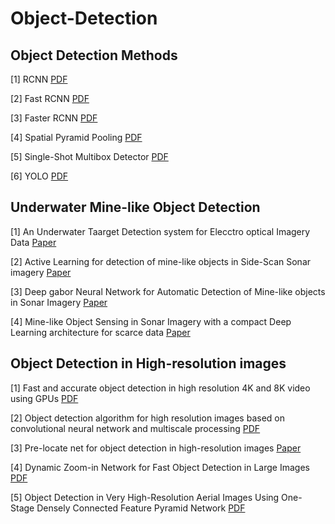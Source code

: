 # Object-Detection
## Object Detection Methods

[1] RCNN [PDF](https://arxiv.org/abs/1311.2524)

[2] Fast RCNN [PDF](https://arxiv.org/abs/1504.08083)

[3] Faster RCNN [PDF](https://arxiv.org/abs/1506.01497)

[4] Spatial Pyramid Pooling [PDF](https://arxiv.org/abs/1406.4729)

[5] Single-Shot Multibox Detector [PDF](https://arxiv.org/abs/1512.02325)

[6] YOLO [PDF](https://arxiv.org/abs/1506.02640)

## Underwater Mine-like Object Detection

[1] An Underwater Taarget Detection system for Elecctro optical Imagery Data [Paper](https://ieeexplore.ieee.org/iel5/5412664/5422059/05422221.pdf?casa_token=CaNO_4hVYekAAAAA:Sp5o5ubr-oZgZ5jMIFG_eOkiTpLmqfb7lQSuujAdBpezqvJqwiH3m-bp8YWhzdsS3hZVs3ofaQc)

[2] Active Learning for detection of mine-like objects in Side-Scan Sonar imagery [Paper](https://ieeexplore.ieee.org/iel5/48/32562/01522516.pdf?casa_token=aPOwGpzhpqsAAAAA:sUSShMaC7OHFedLFblLnSTSLj25qLLsShnSRZJv1QOg0iWFq4x3VzNGdMbEjVwHSQkBdCzbKYPQ)

[3] Deep gabor Neural Network for Automatic Detection of Mine-like objects in Sonar Imagery [Paper](https://ieeexplore.ieee.org/iel7/6287639/8948470/09095329.pdf)

[4] Mine-like Object Sensing in Sonar Imagery with a compact Deep Learning architecture for scarce data [Paper](https://ieeexplore.ieee.org/abstract/document/8945982)

## Object Detection in High-resolution images

[1] Fast and accurate object detection in high resolution 4K and 8K video using GPUs [PDF](https://users.ece.cmu.edu/~franzf/papers/hpec_2018_vr.pdf)

[2] Object detection algorithm for high resolution images based on convolutional neural network and multiscale processing [PDF](http://ceur-ws.org/Vol-2864/paper12.pdf)

[3] Pre-locate net for object detection in high-resolution images [Paper](https://www.sciencedirect.com/science/article/pii/S1000936121003940)

[4] Dynamic Zoom-in Network for Fast Object Detection in Large Images [PDF](https://openaccess.thecvf.com/content_cvpr_2018/papers/Gao_Dynamic_Zoom-In_Network_CVPR_2018_paper.pdf)

[5] Object Detection in Very High-Resolution Aerial Images Using One-Stage Densely Connected Feature Pyramid Network [PDF](https://www.mdpi.com/1424-8220/18/10/3341/pdf)




